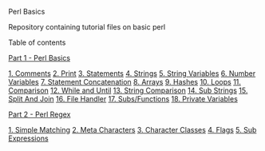 Perl Basics


Repository containing tutorial files on basic perl

Table of contents

[Part 1 - Perl Basics](https://github.com/soohoo05/perl-basics/tree/master/01-basics)

[1. Comments](https://github.com/soohoo05/perl-basics/blob/master/01-basics/01-comment.pl)
[2. Print](https://github.com/soohoo05/perl-basics/blob/master/01-basics/02-print.pl)
[3. Statements](https://github.com/soohoo05/perl-basics/blob/master/01-basics/03-statements.pl)
[4. Strings](https://github.com/soohoo05/perl-basics/blob/master/01-basics/04-strings.pl)
[5. String Variables](https://github.com/soohoo05/perl-basics/blob/master/01-basics/05-variablesStrings.pl)
[6. Number Variables](https://github.com/soohoo05/perl-basics/blob/master/01-basics/06-variablesNumbers.pl)
[7. Statement Concatenation](https://github.com/soohoo05/perl-basics/blob/master/01-basics/07-statementConcatenation.pl)
[8. Arrays](https://github.com/soohoo05/perl-basics/blob/master/01-basics/08-variableArrays.pl)
[9. Hashes](https://github.com/soohoo05/perl-basics/blob/master/01-basics/09-variableHashes.pl)
[10. Loops](https://github.com/soohoo05/perl-basics/blob/master/01-basics/10-loops.pl)
[11. Comparison](https://github.com/soohoo05/perl-basics/blob/master/01-basics/11-comparison.pl)
[12. While and Until](https://github.com/soohoo05/perl-basics/blob/master/01-basics/12-while_until.pl)
[13. String Comparison](https://github.com/soohoo05/perl-basics/blob/master/01-basics/13-string_comparison.pl)
[14. Sub Strings](https://github.com/soohoo05/perl-basics/blob/master/01-basics/14-subStr.pl)
[15. Split And Join](https://github.com/soohoo05/perl-basics/blob/master/01-basics/15-splitJoin.pl)
[16. File Handler](https://github.com/soohoo05/perl-basics/blob/master/01-basics/16-filehandles.pl)
[17. Subs/Functions](https://github.com/soohoo05/perl-basics/blob/master/01-basics/17-subs.pl)
[18. Private Variables](https://github.com/soohoo05/perl-basics/blob/master/01-basics/18-privateVariable.pl)


[Part 2 - Perl Regex](https://github.com/soohoo05/perl-basics/tree/master/02-regex)

[1. Simple Matching](https://github.com/soohoo05/perl-basics/blob/master/02-regex/01-simpleMatching.pl)
[2. Meta Characters](https://github.com/soohoo05/perl-basics/blob/master/02-regex/02-metaCharacters.pl)
[3. Character Classes](https://github.com/soohoo05/perl-basics/blob/master/02-regex/03-characterClasses.pl)
[4. Flags](https://github.com/soohoo05/perl-basics/blob/master/02-regex/04-flags.pl)
[5. Sub Expressions](https://github.com/soohoo05/perl-basics/blob/master/02-regex/05-supExpressions.pl)
